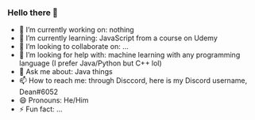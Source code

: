 ### Hello there 👋

- 🔭 I’m currently working on: nothing
- 🌱 I’m currently learning: JavaScript from a course on Udemy
- 👯 I’m looking to collaborate on: ...
- 🤔 I’m looking for help with: machine learning with any programming language (I prefer Java/Python but C++ lol)
- 💬 Ask me about: Java things
- 📫 How to reach me: through Disccord, here is my Discord username, Dean#6052
- 😄 Pronouns: He/Him
- ⚡ Fun fact: ...

<!--
**DeanWasProgramming/DeanWasProgramming** is a ✨ _special_ ✨ repository because its `README.md` (this file) appears on your GitHub profile.

Here are some ideas to get you started:

- 🔭 I’m currently working on: ...
- 🌱 I’m currently learning: ...
- 👯 I’m looking to collaborate on: ...
- 🤔 I’m looking for help with: ...
- 💬 Ask me about: ...
- 📫 How to reach me: ...
- 😄 Pronouns: ...
- ⚡ Fun fact: ...
-->
